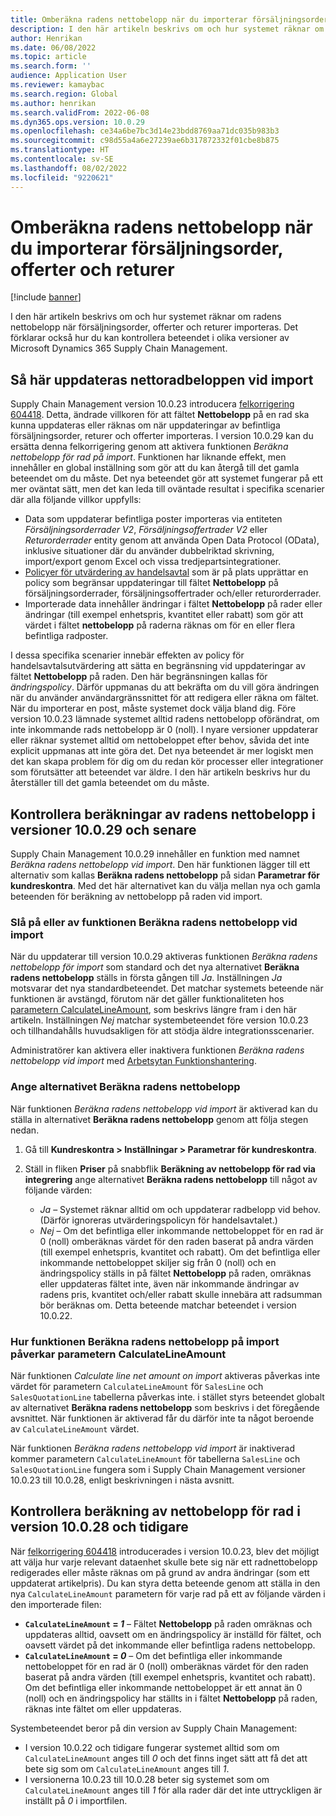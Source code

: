 ```yaml
---
title: Omberäkna radens nettobelopp när du importerar försäljningsorder, offerter och returer
description: I den här artikeln beskrivs om och hur systemet räknar om radens nettobelopp när försäljningsorder, offerter och returer importeras. Det förklarar också hur du kan kontrollera beteendet i olika versioner av Microsoft Dynamics 365 Supply Chain Management.
author: Henrikan
ms.date: 06/08/2022
ms.topic: article
ms.search.form: ''
audience: Application User
ms.reviewer: kamaybac
ms.search.region: Global
ms.author: henrikan
ms.search.validFrom: 2022-06-08
ms.dyn365.ops.version: 10.0.29
ms.openlocfilehash: ce34a6be7bc3d14e23bdd8769aa71dc035b983b3
ms.sourcegitcommit: c98d55a4a6e27239ae6b317872332f01cbe8b875
ms.translationtype: HT
ms.contentlocale: sv-SE
ms.lasthandoff: 08/02/2022
ms.locfileid: "9220621"
---
```

# <a name="recalculate-line-net-amounts-when-importing-sales-orders-quotations-and-returns"></a>Omberäkna radens nettobelopp när du importerar försäljningsorder, offerter och returer

[!include [banner](../includes/banner.md)]

I den här artikeln beskrivs om och hur systemet räknar om radens nettobelopp när försäljningsorder, offerter och returer importeras. Det förklarar också hur du kan kontrollera beteendet i olika versioner av Microsoft Dynamics 365 Supply Chain Management.

## <a name="how-updates-to-net-line-amounts-are-calculated-on-import"></a>Så här uppdateras nettoradbeloppen vid import

Supply Chain Management version 10.0.23 introducera [felkorrigering 604418](https://fix.lcs.dynamics.com/issue/results/?q=604418). Detta, ändrade villkoren för att fältet **Nettobelopp** på en rad ska kunna uppdateras eller räknas om när uppdateringar av befintliga försäljningsorder, returer och offerter importeras. I version 10.0.29 kan du ersätta denna felkorrigering genom att aktivera funktionen *Beräkna nettobelopp för rad på import*. Funktionen har liknande effekt, men innehåller en global inställning som gör att du kan återgå till det gamla beteendet om du måste. Det nya beteendet gör att systemet fungerar på ett mer oväntat sätt, men det kan leda till oväntade resultat i specifika scenarier där alla följande villkor uppfylls:

- Data som uppdaterar befintliga poster importeras via entiteten *Försäljningsorderrader V2*, *Försäljningsoffertrader V2* eller *Returorderrader* entity genom att använda Open Data Protocol (OData), inklusive situationer där du använder dubbelriktad skrivning, import/export genom Excel och vissa tredjepartsintegrationer.
- [Policyer för utvärdering av handelsavtal](/dynamicsax-2012/appuser-itpro/trade-agreement-evaluation-policies-white-paper) som är på plats upprättar en policy som begränsar uppdateringar till fältet **Nettobelopp** på försäljningsorderrader, försäljningsoffertrader och/eller returorderrader.
- Importerade data innehåller ändringar i fältet **Nettobelopp** på rader eller ändringar (till exempel enhetspris, kvantitet eller rabatt) som gör att värdet i fältet **nettobelopp** på raderna räknas om för en eller flera befintliga radposter.

I dessa specifika scenarier innebär effekten av policy för handelsavtalsutvärdering att sätta en begränsning vid uppdateringar av fältet **Nettobelopp** på raden. Den här begränsningen kallas för *ändringspolicy*. Därför uppmanas du att bekräfta om du vill göra ändringen när du använder användargränssnittet för att redigera eller räkna om fältet. När du importerar en post, måste systemet dock välja bland dig. Före version 10.0.23 lämnade systemet alltid radens nettobelopp oförändrat, om inte inkommande rads nettobelopp är 0 (noll). I nyare versioner uppdaterar eller räknar systemet alltid om nettobeloppet efter behov, såvida det inte explicit uppmanas att inte göra det. Det nya beteendet är mer logiskt men det kan skapa problem för dig om du redan kör processer eller integrationer som förutsätter att beteendet var äldre. I den här artikeln beskrivs hur du återställer till det gamla beteendet om du måste.

## <a name="control-calculations-of-line-net-amounts-in-versions-10029-and-later"></a>Kontrollera beräkningar av radens nettobelopp i versioner 10.0.29 och senare

Supply Chain Management 10.0.29 innehåller en funktion med namnet *Beräkna radens nettobelopp vid import*. Den här funktionen lägger till ett alternativ som kallas **Beräkna radens nettobelopp** på sidan **Parametrar för kundreskontra**. Med det här alternativet kan du välja mellan nya och gamla beteenden för beräkning av nettobelopp på raden vid import.

### <a name="turn-the-calculate-line-net-amount-on-import-feature-on-or-off"></a>Slå på eller av funktionen Beräkna radens nettobelopp vid import

När du uppdaterar till version 10.0.29 aktiveras funktionen *Beräkna radens nettobelopp för import* som standard och det nya alternativet **Beräkna radens nettobelopp** ställs in första gången till *Ja*. Inställningen *Ja* motsvarar det nya standardbeteendet. Det matchar systemets beteende när funktionen är avstängd, förutom när det gäller funktionaliteten hos [parametern CalculateLineAmount](#CalculateLineAmount), som beskrivs längre fram i den här artikeln. Inställningen *Nej* matchar systembeteendet före version 10.0.23 och tillhandahålls huvudsakligen för att stödja äldre integrationsscenarier.

Administratörer kan aktivera eller inaktivera funktionen *Beräkna radens nettobelopp vid import* med [Arbetsytan Funktionshantering](../../fin-ops-core/fin-ops/get-started/feature-management/feature-management-overview.md).

### <a name="set-the-calculate-line-net-amount-option"></a>Ange alternativet Beräkna radens nettobelopp

När funktionen *Beräkna radens nettobelopp vid import* är aktiverad kan du ställa in alternativet **Beräkna radens nettobelopp** genom att följa stegen nedan.

1. Gå till **Kundreskontra \> Inställningar \> Parametrar för kundreskontra**.
1. Ställ in fliken **Priser** på snabbflik **Beräkning av nettobelopp för rad via integrering** ange alternativet **Beräkna radens nettobelopp** till något av följande värden:

    - *Ja* – Systemet räknar alltid om och uppdaterar radbelopp vid behov. (Därför ignoreras utvärderingspolicyn för handelsavtalet.)
    - *Nej* – Om det befintliga eller inkommande nettobeloppet för en rad är 0 (noll) omberäknas värdet för den raden baserat på andra värden (till exempel enhetspris, kvantitet och rabatt). Om det befintliga eller inkommande nettobeloppet skiljer sig från 0 (noll) och en ändringspolicy ställs in på fältet **Nettobelopp** på raden, omräknas eller uppdateras fältet inte, även när inkommande ändringar av radens pris, kvantitet och/eller rabatt skulle innebära att radsumman bör beräknas om. Detta beteende matchar beteendet i version 10.0.22.

### <a name="how-the-calculate-line-net-amount-on-import-feature-affects-the-calculatelineamount-parameter"></a><a name="CalculateLineAmount"></a>Hur funktionen Beräkna radens nettobelopp på import påverkar parametern CalculateLineAmount

När funktionen *Calculate line net amount on import* aktiveras påverkas inte värdet för parametern `CalculateLineAmount` för `SalesLine` och `SalesQuotationLine` tabellerna påverkas inte. i stället styrs beteendet globalt av alternativet **Beräkna radens nettobelopp** som beskrivs i det föregående avsnittet. När funktionen är aktiverad får du därför inte ta något beroende av `CalculateLineAmount` värdet.

När funktionen *Beräkna radens nettobelopp vid import* är inaktiverad kommer parametern `CalculateLineAmount` för tabellerna `SalesLine` och `SalesQuotationLine` fungera som i Supply Chain Management versioner 10.0.23 till 10.0.28, enligt beskrivningen i nästa avsnitt.

## <a name="control-line-net-amount-calculations-in-versions-10028-and-earlier"></a>Kontrollera beräkning av nettobelopp för rad i version 10.0.28 och tidigare

När [felkorrigering 604418](https://fix.lcs.dynamics.com/issue/results/?q=604418) introducerades i version 10.0.23, blev det möjligt att välja hur varje relevant dataenhet skulle bete sig när ett radnettobelopp redigerades eller måste räknas om på grund av andra ändringar (som ett uppdaterat artikelpris). Du kan styra detta beteende genom att ställa in den nya `CalculateLineAmount` parametern för varje rad på ett av följande värden i den importerade filen:

- **`CalculateLineAmount` = *1*** – Fältet **Nettobelopp** på raden omräknas och uppdateras alltid, oavsett om en ändringspolicy är inställd för fältet, och oavsett värdet på det inkommande eller befintliga radens nettobelopp.
- **`CalculateLineAmount` = *0*** – Om det befintliga eller inkommande nettobeloppet för en rad är 0 (noll) omberäknas värdet för den raden baserat på andra värden (till exempel enhetspris, kvantitet och rabatt). Om det befintliga eller inkommande nettobeloppet är ett annat än 0 (noll) och en ändringspolicy har ställts in i fältet **Nettobelopp** på raden, räknas inte fältet om eller uppdateras.  

Systembeteendet beror på din version av Supply Chain Management:

- I version 10.0.22 och tidigare fungerar systemet alltid som om `CalculateLineAmount` anges till *0* och det finns inget sätt att få det att bete sig som om `CalculateLineAmount` anges till *1*.
- I versionerna 10.0.23 till 10.0.28 beter sig systemet som om `CalculateLineAmount` anges till *1* för alla rader där det inte uttryckligen är inställt på *0* i importfilen.
